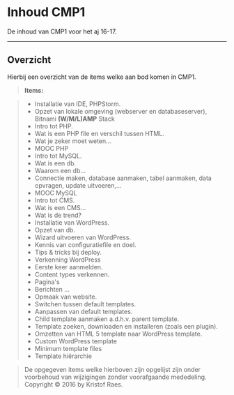 Inhoud CMP1
===================


De inhoud van CMP1 voor het aj 16-17.

----------


Overzicht
-------------

Hierbij een overzicht van de items welke aan bod komen in CMP1.

> **Items:**

> - Installatie van IDE, PHPStorm.
> - Opzet van lokale omgeving (webserver en databaseserver), Bitnami **(W/M/L)AMP** Stack
> - Intro tot PHP.
>  - Wat is een PHP file en verschil tussen HTML.
>  - Wat je zeker moet weten...
>  - <i class="icon-upload"></i> MOOC PHP
> - Intro tot MySQL.
>  - Wat is een db.
>  - Waarom een db...
>  - Connectie maken, database aanmaken, tabel aanmaken, data opvragen, update uitvoeren,...
>  - <i class="icon-upload"></i> MOOC MySQL
> - Intro tot CMS.
>  - Wat is een CMS...
>  - Wat is de trend?
> - Installatie van WordPress.
>  - Opzet van db.
>  - Wizard uitvoeren van WordPress.
>  - Kennis van configuratiefile en doel.
>  - Tips & tricks bij deploy.
> - Verkenning WordPress
>  - Eerste keer aanmelden.
>  - Content types verkennen.
>  - Pagina's
>  - Berichten
>  ...
> - Opmaak van website.
>  - Switchen tussen default templates.
>  - Aanpassen van default templates.
>  - Child template aanmaken a.d.h.v. parent template.
>  - Template zoeken, downloaden en installeren (zoals een plugin).
>  - Omzetten van HTML 5 template naar WordPress template.
> - Custom WordPress template
>  - Minimum template files
>  - Template hiërarchie




> De opgegeven items welke hierboven zijn opgelijst zijn onder voorbehoud van wijzigingen zonder voorafgaande mededeling.
> Copyright &copy; 2016 by Kristof Raes.
